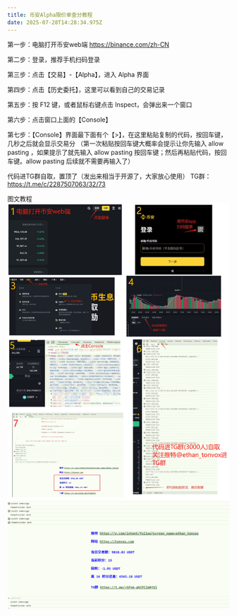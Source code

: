 ```yaml
---
title: 币安Alpha限价单查分教程
date: 2025-07-28T14:28:34.975Z
---
```


第一步：电脑打开币安web端
https://binance.com/zh-CN

第二步：登录，推荐手机扫码登录

第三步：点击【交易】-【Alpha】，进入 Alpha 界面

第四步：点击【历史委托】，这里可以看到自己的交易记录

第五步：按 F12 键，或者鼠标右键点击 Inspect，会弹出来一个窗口

第六步：点击窗口上面的【Console】

第七步：【Console】界面最下面有个【>】，在这里粘贴复制的代码，按回车键，几秒之后就会显示交易分
（第一次粘贴按回车键大概率会提示让你先输入 allow pasting ，如果提示了就先输入 allow pasting 按回车键；然后再粘贴代码，按回车键。allow pasting 后续就不需要再输入了）

代码进TG群自取，置顶了（发出来相当于开源了，大家放心使用）
TG群：https://t.me/c/2287507063/32/73

图文教程
![GwzssmpakAA1PSW.jfif](https://raw.githubusercontent.com/K1314047/tinymind-blog/main/assets/images/2025-07-28/1753712622679.jfif)
![Gwz8IwNaUAAK7m8.png](https://raw.githubusercontent.com/K1314047/tinymind-blog/main/assets/images/2025-07-28/1753712777882.png)
